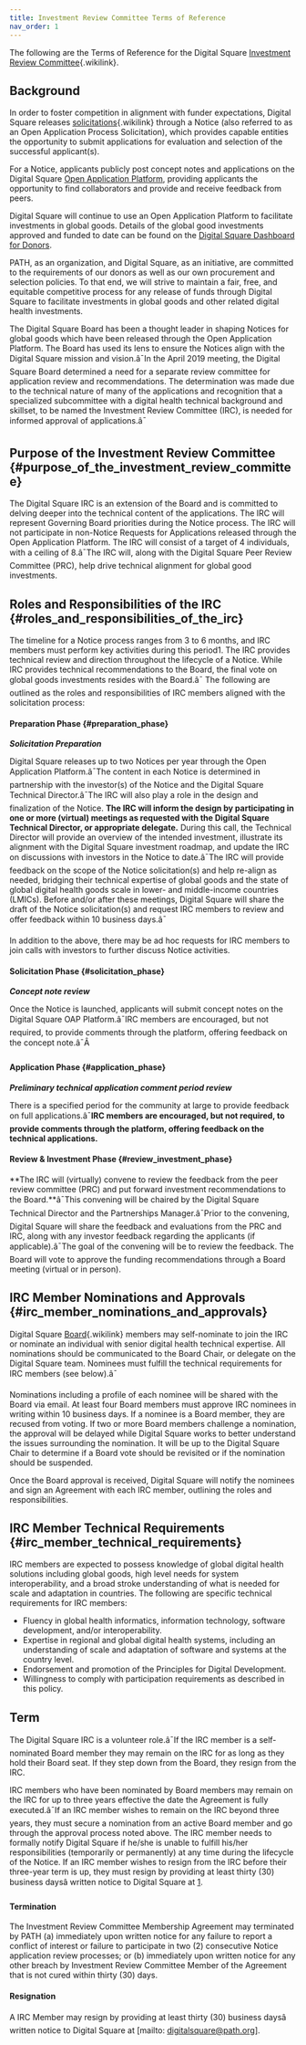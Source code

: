```yaml
---
title: Investment Review Committee Terms of Reference
nav_order: 1
---
```


The following are the Terms of Reference for the Digital Square
[Investment Review
Committee](Investment_Review_Committee "Investment Review Committee"){.wikilink}.

## Background

In order to foster competition in alignment with funder expectations,
Digital Square releases
[solicitations](solicitations "solicitations"){.wikilink} through a
Notice (also referred to as an Open Application Process Solicitation),
which provides capable entities the opportunity to submit applications
for evaluation and selection of the successful applicant(s).

For a Notice, applicants publicly post concept notes and applications on
the Digital Square [Open Application
Platform](https://applications.digitalsquare.io/), providing applicants
the opportunity to find collaborators and provide and receive feedback
from peers.

Digital Square will continue to use an Open Application Platform to
facilitate investments in global goods. Details of the global good
investments approved and funded to date can be found on the [Digital
Square Dashboard for
Donors](https://app.smartsheet.com/dashboards/fWHRV7CvVMMvqjcwp4cGJcM6PM26PJVpwpFWM9C1).

PATH, as an organization, and Digital Square, as an initiative, are
committed to the requirements of our donors as well as our own
procurement and selection policies. To that end, we will strive to
maintain a fair, free, and equitable competitive process for any release
of funds through Digital Square to facilitate investments in global
goods and other related digital health investments.

The Digital Square Board has been a thought leader in shaping Notices
for global goods which have been released through the Open Application
Platform. The Board has used its lens to ensure the Notices align with
the Digital Square mission and vision.â¯In the April 2019 meeting, the
Digital Square Board determined a need for a separate review committee
for application review and recommendations. The determination was made
due to the technical nature of many of the applications and recognition
that a specialized subcommittee with a digital health technical
background and skillset, to be named the Investment Review Committee
(IRC), is needed for informed approval of applications.â¯

## Purpose of the Investment Review Committee {#purpose_of_the_investment_review_committee}

The Digital Square IRC is an extension of the Board and is committed to
delving deeper into the technical content of the applications. The IRC
will represent Governing Board priorities during the Notice process. The
IRC will not participate in non-Notice Requests for Applications
released through the Open Application Platform. The IRC will consist of
a target of 4 individuals, with a ceiling of 8.â¯The IRC will, along
with the Digital Square Peer Review Committee (PRC), help drive
technical alignment for global good investments.

## Roles and Responsibilities of the IRC {#roles_and_responsibilities_of_the_irc}

The timeline for a Notice process ranges from 3 to 6 months, and IRC
members must perform key activities during this period1. The IRC
provides technical review and direction throughout the lifecycle of a
Notice. While IRC provides technical recommendations to the Board, the
final vote on global goods investments resides with the Board.â¯ The
following are outlined as the roles and responsibilities of IRC members
aligned with the solicitation process:

#### Preparation Phase {#preparation_phase}

***Solicitation Preparation***

Digital Square releases up to two Notices per year through the Open
Application Platform.â¯The content in each Notice is determined in
partnership with the investor(s) of the Notice and the Digital Square
Technical Director.â¯The IRC will also play a role in the design and
finalization of the Notice. **The IRC will inform the design by
participating in one or more (virtual) meetings as requested with the
Digital Square Technical Director, or appropriate delegate.** During
this call, the Technical Director will provide an overview of the
intended investment, illustrate its alignment with the Digital Square
investment roadmap, and update the IRC on discussions with investors in
the Notice to date.â¯The IRC will provide feedback on the scope of the
Notice solicitation(s) and help re-align as needed, bridging their
technical expertise of global goods and the state of global digital
health goods scale in lower- and middle-income countries (LMICs). Before
and/or after these meetings, Digital Square will share the draft of the
Notice solicitation(s) and request IRC members to review and offer
feedback within 10 business days.â¯

In addition to the above, there may be ad hoc requests for IRC members
to join calls with investors to further discuss Notice activities.

#### Solicitation Phase {#solicitation_phase}

***Concept note review***

Once the Notice is launched, applicants will submit concept notes on the
Digital Square OAP Platform.â¯IRC members are encouraged, but not
required, to provide comments through the platform, offering feedback on
the concept note.â¯Â 

#### Application Phase {#application_phase}

***Preliminary technical application comment period review***

There is a specified period for the community at large to provide
feedback on full applications.â¯**IRC members are encouraged, but not
required, to provide comments through the platform, offering feedback on
the technical applications.**

#### Review & Investment Phase {#review_investment_phase}

**The IRC will (virtually) convene to review the feedback from the peer
review committee (PRC) and put forward investment recommendations to the
Board.**â¯This convening will be chaired by the Digital Square Technical
Director and the Partnerships Manager.â¯Prior to the convening, Digital
Square will share the feedback and evaluations from the PRC and IRC,
along with any investor feedback regarding the applicants (if
applicable).â¯The goal of the convening will be to review the feedback.
The Board will vote to approve the funding recommendations through a
Board meeting (virtual or in person).

## IRC Member Nominations and Approvals {#irc_member_nominations_and_approvals}

Digital Square [Board](Board "Board"){.wikilink} members may
self-nominate to join the IRC or nominate an individual with senior
digital health technical expertise. All nominations should be
communicated to the Board Chair, or delegate on the Digital Square team.
Nominees must fulfill the technical requirements for IRC members (see
below).â¯

Nominations including a profile of each nominee will be shared with the
Board via email. At least four Board members must approve IRC nominees
in writing within 10 business days. If a nominee is a Board member, they
are recused from voting. If two or more Board members challenge a
nomination, the approval will be delayed while Digital Square works to
better understand the issues surrounding the nomination. It will be up
to the Digital Square Chair to determine if a Board vote should be
revisited or if the nomination should be suspended.

Once the Board approval is received, Digital Square will notify the
nominees and sign an Agreement with each IRC member, outlining the roles
and responsibilities.

## IRC Member Technical Requirements {#irc_member_technical_requirements}

IRC members are expected to possess knowledge of global digital health
solutions including global goods, high level needs for system
interoperability, and a broad stroke understanding of what is needed for
scale and adaptation in countries. The following are specific technical
requirements for IRC members:

- Fluency in global health informatics, information technology, software
  development, and/or interoperability.
- Expertise in regional and global digital health systems, including an
  understanding of scale and adaptation of software and systems at the
  country level.
- Endorsement and promotion of the Principles for Digital Development.
- Willingness to comply with participation requirements as described in
  this policy.

## Term

The Digital Square IRC is a volunteer role.â¯If the IRC member is a
self-nominated Board member they may remain on the IRC for as long as
they hold their Board seat. If they step down from the Board, they
resign from the IRC.

IRC members who have been nominated by Board members may remain on the
IRC for up to three years effective the date the Agreement is fully
executed.â¯If an IRC member wishes to remain on the IRC beyond three
years, they must secure a nomination from an active Board member and go
through the approval process noted above. The IRC member needs to
formally notify Digital Square if he/she is unable to fulfill his/her
responsibilities (temporarily or permanently) at any time during the
lifecycle of the Notice. If an IRC member wishes to resign from the IRC
before their three-year term is up, they must resign by providing at
least thirty (30) business daysâ written notice to Digital Square at
[1](mailto:digitalsquare@path.org).

#### Termination

The Investment Review Committee Membership Agreement may terminated by
PATH (a) immediately upon written notice for any failure to report a
conflict of interest or failure to participate in two (2) consecutive
Notice application review processes; or (b) immediately upon written
notice for any other breach by Investment Review Committee Member of the
Agreement that is not cured within thirty (30) days.

#### Resignation

A IRC Member may resign by providing at least thirty (30) business daysâ
written notice to Digital Square at \[mailto: digitalsquare@path.org\].
